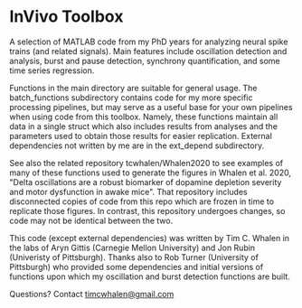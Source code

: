 InVivo Toolbox
===========

A selection of MATLAB code from my PhD years for analyzing neural spike trains (and related signals). Main features include oscillation detection and analysis, burst and pause detection, synchrony quantification, and some time series regression.

Functions in the main directory are suitable for general usage. The batch_functions subdirectory contains code for my more specific processing pipelines, but may serve as a useful base for your own pipelines when using code from this toolbox. Namely, these functions maintain all data in a single struct which also includes results from analyses and the parameters used to obtain those results for easier replication. External dependencies not written by me are in the ext_depend subdirectory.

See also the related repository tcwhalen/Whalen2020 to see examples of many of these functions used to generate the figures in Whalen et al. 2020, "Delta oscillations are a robust biomarker of dopamine depletion severity and motor dysfunction in awake mice". That repository includes disconnected copies of code from this repo which are frozen in time to replicate those figures. In contrast, this repository undergoes changes, so code may not be identical between the two.

This code (except external dependencies) was written by Tim C. Whalen in the labs of Aryn Gittis (Carnegie Mellon University) and Jon Rubin (Univeristy of Pittsburgh). Thanks also to Rob Turner (University of Pittsburgh) who provided some dependencies and initial versions of functions upon which my oscillation and burst detection functions are built.

Questions? Contact timcwhalen@gmail.com
